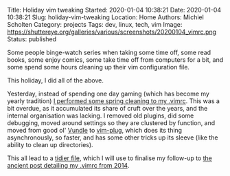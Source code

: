 Title: Holiday vim tweaking
Started: 2020-01-04 10:38:21
Date: 2020-01-04 10:38:21
Slug: holiday-vim-tweaking
Location: Home
Authors: Michiel Scholten
Category: projects
Tags: dev, linux, tech, vim
Image: https://shuttereye.org/galleries/various/screenshots/20200104_vimrc.png
Status: published

Some people binge-watch series when taking some time off, some read books, some enjoy comics, some take time off from computers for a bit, and some spend some hours cleaning up their vim configuration file.

This holiday, I did all of the above.

Yesterday, instead of spending one day gaming (which has become my yearly tradition) [I performed some spring cleaning to my .vimrc](https://github.com/aquatix/dotfiles/compare/002258322a9136bf50b5f00fa29bbda52d9be89d...b848174960d9777d5ec96d3fd18bbe5aec935a5a). This was a bit overdue, as it accumulated its share of cruft over the years, and the internal organisation was lacking. I removed old plugins, did some debugging, moved around settings so they are clustered by function, and moved from good ol' [Vundle](https://github.com/VundleVim/Vundle.vim) to [vim-plug](https://github.com/junegunn/vim-plug), which does its thing asynchronously, so faster, and has some other tricks up its sleeve (like the ability to clean up directories).

This all lead to a [tidier file](https://github.com/aquatix/dotfiles/blob/b848174960d9777d5ec96d3fd18bbe5aec935a5a/.vimrc), which I will use to finalise my follow-up to [the ancient post detailing my .vimrc from 2014]({filename}20140301-making-vim-even-more-cool.md).
